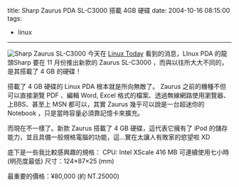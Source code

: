 title: Sharp Zaurus PDA SL-C3000 搭載 4GB 硬碟
date: 2004-10-16 08:15:00
tags: 
- linux
---

![Sharp Zaurus SL-C3000](http://wshlab2.ee.kuas.edu.tw/~yurenju/albums/screenshot/c3000.jpg)
今天在 [ Linux Today](http://linuxtoday.com/infrastructure/2004101501626NWEMHW) 看到的消息，LInux PDA 的龍頭Sharp 要在 11 月份推出新款的 Zaurus SL-C3000 ，而與以往所大大不同的，是其搭載了 4 GB 的硬碟！

搭載了 4 GB 硬碟的 Linux PDA 根本就是所向無敵了。 Zaurus 之前的機種不但可以直接瀏覽 PDF 、編輯 Word, Excel 格式的檔案、透過無線網路使用瀏覽器、上BBS、甚至上 MSN 都可以，其實 Zaurus 幾乎可以說是一台超迷你的 Notebook ，只是當時容量必須靠記憶卡來擴充。

而現在不一樣了。新款 Zaurus 搭載了 4 GB 硬碟，這代表它擁有了 iPod 的儲存能力，並且具備一般規格電腦的功能，這...實在太讓人有敗家的慾望啦 XD

底下是一些我比較感興趣的規格：
CPU: Intel  XScale 416 MB
可連續使用七小時 (明亮度最低)
尺寸：124×87×25 (mm)

最重要的價格：¥80,000 (約 NT.25000)